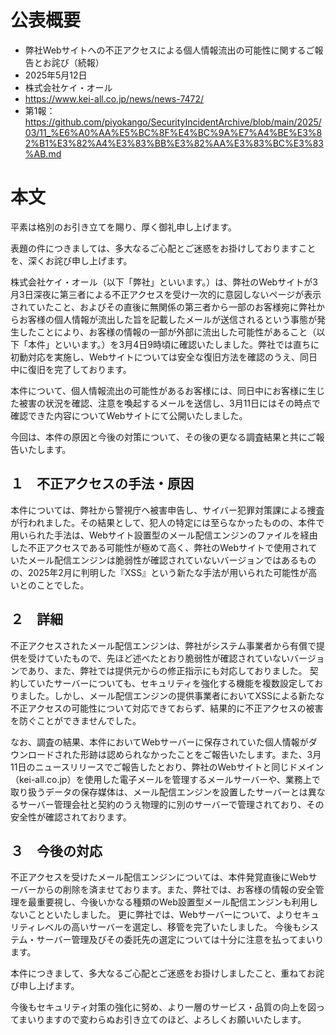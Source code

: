 # 公表概要
- 弊社Webサイトへの不正アクセスによる個人情報流出の可能性に関するご報告とお詫び（続報）
- 2025年5月12日
- 株式会社ケイ・オール
- https://www.kei-all.co.jp/news/news-7472/
- 第1報：https://github.com/piyokango/SecurityIncidentArchive/blob/main/2025/03/11_%E6%A0%AA%E5%BC%8F%E4%BC%9A%E7%A4%BE%E3%82%B1%E3%82%A4%E3%83%BB%E3%82%AA%E3%83%BC%E3%83%AB.md

# 本文
平素は格別のお引き立てを賜り、厚く御礼申し上げます。

表題の件につきましては、多大なるご心配とご迷惑をお掛けしておりますことを、深くお詫び申し上げます。
　　

株式会社ケイ・オール（以下「弊社」といいます。）は、弊社のWebサイトが3月3日深夜に第三者による不正アクセスを受け一次的に意図しないページが表示されていたこと、およびその直後に無関係の第三者から一部のお客様宛に弊社からお客様の個人情報が流出した旨を記載したメールが送信されるという事態が発生したことにより、お客様の情報の一部が外部に流出した可能性があること（以下「本件」といいます。）を3月4日9時頃に確認いたしました。弊社では直ちに初動対応を実施し、Webサイトについては安全な復旧方法を確認のうえ、同日中に復旧を完了しております。

本件について、個人情報流出の可能性があるお客様には、同日中にお客様に生じた被害の状況を確認、注意を喚起するメールを送信し、3月11日にはその時点で確認できた内容についてWebサイトにて公開いたしました。

今回は、本件の原因と今後の対策について、その後の更なる調査結果と共にご報告いたします。

## １　不正アクセスの手法・原因
本件については、弊社から警視庁へ被害申告し、サイバー犯罪対策課による捜査が行われました。その結果として、犯人の特定には至らなかったものの、本件で用いられた手法は、Webサイト設置型のメール配信エンジンのファイルを経由した不正アクセスである可能性が極めて高く、弊社のWebサイトで使用されていたメール配信エンジンは脆弱性が確認されていないバージョンではあるものの、2025年2月に判明した『XSS』という新たな手法が用いられた可能性が高いとのことでした。

## ２　詳細
不正アクセスされたメール配信エンジンは、弊社がシステム事業者から有償で提供を受けていたもので、先ほど述べたとおり脆弱性が確認されていないバージョンであり、また、弊社では提供元からの修正指示にも対応しておりました。 契約していたサーバーについても、セキュリティを強化する機能を複数設定しておりました。しかし、メール配信エンジンの提供事業者においてXSSによる新たな不正アクセスの可能性について対応できておらず、結果的に不正アクセスの被害を防ぐことができませんでした。

なお、調査の結果、本件においてWebサーバーに保存されていた個人情報がダウンロードされた形跡は認められなかったことをご報告いたします。また、3月11日のニュースリリースでご報告したとおり、弊社のWebサイトと同じドメイン（kei-all.co.jp）を使用した電子メールを管理するメールサーバーや、業務上で取り扱うデータの保存媒体は、メール配信エンジンを設置したサーバーとは異なるサーバー管理会社と契約のうえ物理的に別のサーバーで管理されており、その安全性が確認されております。

## ３　今後の対応
不正アクセスを受けたメール配信エンジンについては、本件発覚直後にWebサーバーからの削除を済ませております。また、弊社では、お客様の情報の安全管理を最重要視し、今後いかなる種類のWeb設置型メール配信エンジンも利用しないことといたしました。 更に弊社では、Webサーバーについて、よりセキュリティレベルの高いサーバーを選定し、移管を完了いたしました。 今後もシステム・サーバー管理及びその委託先の選定については十分に注意を払ってまいります。

本件につきまして、多大なるご心配とご迷惑をお掛けしましたこと、重ねてお詫び申し上げます。

今後もセキュリティ対策の強化に努め、より一層のサービス・品質の向上を図ってまいりますので変わらぬお引き立てのほど、よろしくお願いいたします。
